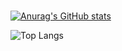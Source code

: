 
###
[![Anurag's GitHub stats](https://github-readme-stats.vercel.app/api?username=NoisyBoy29)](https://github.com/anuraghazra/github-readme-stats)

![Top Langs](https://github-readme-stats.vercel.app/api/top-langs/?username=NoisyBoy29&layout=compact)
###
